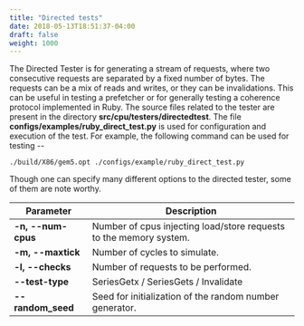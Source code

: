 ```yaml
---
title: "Directed tests"
date: 2018-05-13T18:51:37-04:00
draft: false
weight: 1000
---
```


The Directed Tester is for generating a stream of requests, where two
consecutive requests are separated by a fixed number of bytes. The
requests can be a mix of reads and writes, or they can be invalidations.
This can be useful in testing a prefetcher or for generally testing a
coherence protocol implemented in Ruby. The source files related to the
tester are present in the directory **src/cpu/testers/directedtest**.
The file **configs/examples/ruby_direct_test.py** is used for
configuration and execution of the test. For example, the following
command can be used for testing --

    ./build/X86/gem5.opt ./configs/example/ruby_direct_test.py

Though one can specify many different options to the directed tester,
some of them are note
worthy.

| Parameter          | Description                                                        |
| ------------------ | ------------------------------------------------------------------ |
| **-n, --num-cpus** | Number of cpus injecting load/store requests to the memory system. |
| **-m, --maxtick**  | Number of cycles to simulate.                                      |
| **-l, --checks**   | Number of requests to be performed.                                |
| **--test-type**    | SeriesGetx / SeriesGets / Invalidate                               |
| **--random_seed** | Seed for initialization of the random number generator.            |

